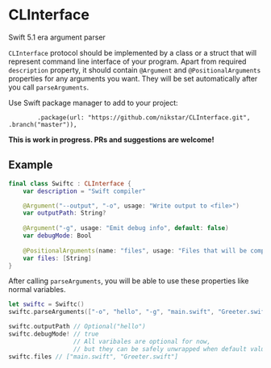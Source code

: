 # CLInterface

Swift 5.1 era argument parser

`CLInterface` protocol should be implemented by a class or a struct that will represent command line interface of your program. Apart from required `description` property, it should contain `@Argument` and `@PositionalArguments` properties for any arguments you want. They will be set automatically after you call `parseArguments`.

Use Swift package manager to add to your project: 
```
        .package(url: "https://github.com/nikstar/CLInterface.git", .branch("master")),
```

**This is work in progress. PRs and suggestions are welcome!**

## Example

```swift
final class Swiftc : CLInterface {
    var description = "Swift compiler"

    @Argument("--output", "-o", usage: "Write output to <file>")
    var outputPath: String?
    
    @Argument("-g", usage: "Emit debug info", default: false)
    var debugMode: Bool
    
    @PositionalArguments(name: "files", usage: "Files that will be compiled")
    var files: [String]
}
```

After calling `parseArguments`, you will be able to use these properties like normal variables.

```swift
let swiftc = Swiftc()
swiftc.parseArguments(["-o", "hello", "-g", "main.swift", "Greeter.swift"])

swiftc.outputPath // Optional("hello")
swiftc.debugMode! // true
                  // All varibales are optional for now, 
                  // but they can be safely unwrapped when default value is provided
swiftc.files // ["main.swift", "Greeter.swift"]
```
